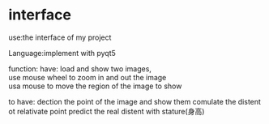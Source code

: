 # interface

use:the interface of my project

Language:implement with pyqt5

function:
have:
load and show two images,  
use mouse wheel to zoom in and out the image   
usa mouse to move the region of the image to show  
 
to have:
dection the point of the image and show them 
comulate the distent ot relativate point 
predict the real distent with stature(身高)

